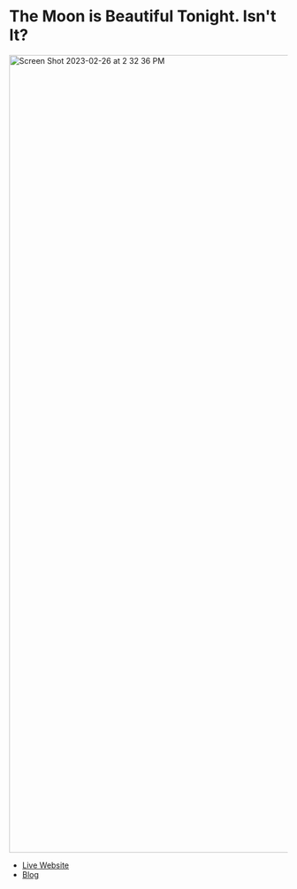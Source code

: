 # The Moon is Beautiful Tonight. Isn't It?

<img width="1440" alt="Screen Shot 2023-02-26 at 2 32 36 PM" src="https://user-images.githubusercontent.com/55421510/221433876-8a92a771-8213-48cc-ad50-a9f4648f47c5.png">

- [Live Website](https://austenoooo.github.io/Moon/)
- [Blog](https://yl5661.wordpress.com/2023/02/23/the-moon-is-beautiful-tonight/)
